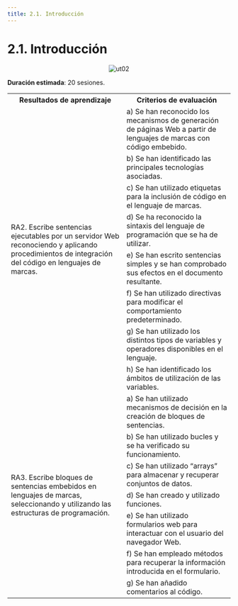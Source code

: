 ```yaml
---
title: 2.1. Introducción
---
```

# 2.1. Introducción


<div style="text-align: center;"><img src="../../img/ut02/cover02.png" alt="ut02" style="max-width: 30%;" /></div>

**Duración estimada**: 20 sesiones.

<div class="center-table">
<table>
    <tr>
    <th>Resultados de aprendizaje</th>
    <th>Criterios de evaluación</th>        
    </tr>
    <tr>
    <td rowspan=8>RA2. Escribe sentencias ejecutables por un servidor Web reconociendo y aplicando procedimientos de integración del código en lenguajes de marcas.</td>
    <td>a) Se han reconocido los mecanismos de generación de páginas Web a partir de lenguajes de marcas con código embebido.</td>        
    </tr>   
    <tr>
    <td>b) Se han identificado las principales tecnologías asociadas.</td>   
    </tr>    
    <td>c) Se han utilizado etiquetas para la inclusión de código en el lenguaje de marcas.</td>        
    </tr>    
    <td>d) Se ha reconocido la sintaxis del lenguaje de programación que se ha de utilizar.</td>        
    </tr>    
    <td>e) Se han escrito sentencias simples y se han comprobado sus efectos en el documento resultante.</td>       
    </tr>    
    <td>f) Se han utilizado directivas para modificar el comportamiento predeterminado.</td>        
    </tr>    
    <td>g) Se han utilizado los distintos tipos de variables y operadores disponibles en el lenguaje.</td>        
    </tr>    
    <tr>      
    <td>h) Se han identificado los ámbitos de utilización de las variables.</td>        
    </tr>     
    <td rowspan=7>RA3. Escribe bloques de sentencias embebidos en lenguajes de marcas, seleccionando y utilizando las estructuras de programación.</td>
    <td>a) Se han utilizado mecanismos de decisión en la creación de bloques de sentencias.</td>        
    </tr>   
    <tr>
    <td>b) Se han utilizado bucles y se ha verificado su funcionamiento.</td>   
    </tr>    
    <td>c) Se han utilizado “arrays” para almacenar y recuperar conjuntos de datos.</td>        
    </tr>    
    <td>d) Se han creado y utilizado funciones.</td>        
    </tr>    
    <td>e) Se han utilizado formularios web para interactuar con el usuario del navegador Web.</td>       
    </tr>    
    <td>f) Se han empleado métodos para recuperar la información introducida en el formulario.</td>        
    </tr>    
    <td>g) Se han añadido comentarios al código.</td>        
    </tr>    
</table>
</div>





​	
